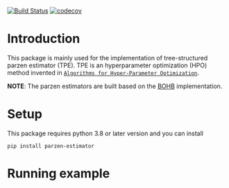 [![Build Status](https://github.com/nabenabe0928/tpe/workflows/Functionality%20test/badge.svg?branch=main)](https://github.com/nabenabe0928/tpe)
[![codecov](https://codecov.io/gh/nabenabe0928/tpe/branch/main/graph/badge.svg?token=UXC2K5VJNN)](https://codecov.io/gh/nabenabe0928/tpe)

# Introduction
This package is mainly used for the implementation of tree-structured parzen estimator (TPE).
TPE is an hyperparameter optimization (HPO) method invented in [`Algorithms for Hyper-Parameter Optimization`](https://papers.nips.cc/paper/2011/file/86e8f7ab32cfd12577bc2619bc635690-Paper.pdf).

**NOTE**: The parzen estimators are built based on the [BOHB](http://proceedings.mlr.press/v80/falkner18a/falkner18a.pdf) implementation.

# Setup
This package requires python 3.8 or later version and you can install 
```
pip install parzen-estimator
```

# Running example

```python

```
